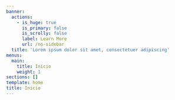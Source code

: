 ```yaml
---
banner:
  actions:
    - is_huge: true
      is_primary: false
      is_scrolly: false
      label: Learn More
      url: /no-sidebar
  title: 'Lorem ipsum dolor sit amet, consectetuer adipiscing'
menus:
  main:
    title: Inicio
    weight: 1
sections: []
template: home
title: Inicio
---
```

